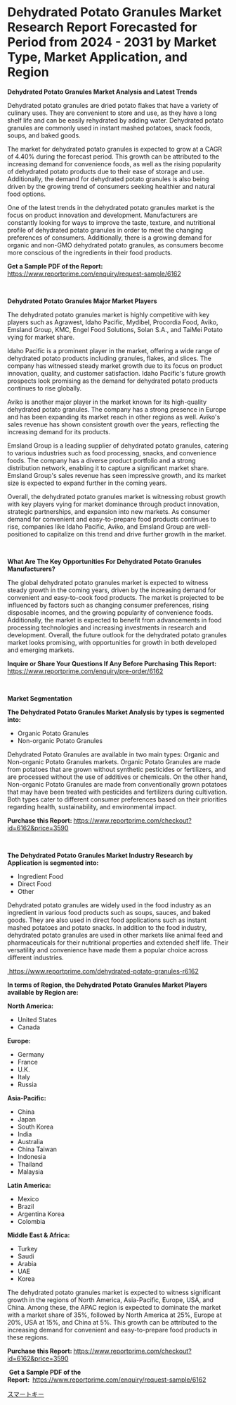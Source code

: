 <p><h1>Dehydrated Potato Granules Market Research Report Forecasted for Period from 2024 -  2031 by Market Type, Market Application, and Region</h1></p><p><strong>Dehydrated Potato Granules Market Analysis and Latest Trends</strong></p>
<p><p>Dehydrated potato granules are dried potato flakes that have a variety of culinary uses. They are convenient to store and use, as they have a long shelf life and can be easily rehydrated by adding water. Dehydrated potato granules are commonly used in instant mashed potatoes, snack foods, soups, and baked goods.</p><p>The market for dehydrated potato granules is expected to grow at a CAGR of 4.40% during the forecast period. This growth can be attributed to the increasing demand for convenience foods, as well as the rising popularity of dehydrated potato products due to their ease of storage and use. Additionally, the demand for dehydrated potato granules is also being driven by the growing trend of consumers seeking healthier and natural food options.</p><p>One of the latest trends in the dehydrated potato granules market is the focus on product innovation and development. Manufacturers are constantly looking for ways to improve the taste, texture, and nutritional profile of dehydrated potato granules in order to meet the changing preferences of consumers. Additionally, there is a growing demand for organic and non-GMO dehydrated potato granules, as consumers become more conscious of the ingredients in their food products.</p></p>
<p><strong>Get a Sample PDF of the Report:&nbsp;</strong> <a href="https://www.reportprime.com/enquiry/request-sample/6162">https://www.reportprime.com/enquiry/request-sample/6162</a></p>
<p>&nbsp;</p>
<p><strong>Dehydrated Potato Granules Major Market Players</strong></p>
<p><p>The dehydrated potato granules market is highly competitive with key players such as Agrawest, Idaho Pacific, Mydibel, Procordia Food, Aviko, Emsland Group, KMC, Engel Food Solutions, Solan S.A., and TaiMei Potato vying for market share. </p><p>Idaho Pacific is a prominent player in the market, offering a wide range of dehydrated potato products including granules, flakes, and slices. The company has witnessed steady market growth due to its focus on product innovation, quality, and customer satisfaction. Idaho Pacific's future growth prospects look promising as the demand for dehydrated potato products continues to rise globally.</p><p>Aviko is another major player in the market known for its high-quality dehydrated potato granules. The company has a strong presence in Europe and has been expanding its market reach in other regions as well. Aviko's sales revenue has shown consistent growth over the years, reflecting the increasing demand for its products.</p><p>Emsland Group is a leading supplier of dehydrated potato granules, catering to various industries such as food processing, snacks, and convenience foods. The company has a diverse product portfolio and a strong distribution network, enabling it to capture a significant market share. Emsland Group's sales revenue has seen impressive growth, and its market size is expected to expand further in the coming years.</p><p>Overall, the dehydrated potato granules market is witnessing robust growth with key players vying for market dominance through product innovation, strategic partnerships, and expansion into new markets. As consumer demand for convenient and easy-to-prepare food products continues to rise, companies like Idaho Pacific, Aviko, and Emsland Group are well-positioned to capitalize on this trend and drive further growth in the market.</p></p>
<p>&nbsp;</p>
<p><strong>What Are The Key Opportunities For Dehydrated Potato Granules Manufacturers?</strong></p>
<p><p>The global dehydrated potato granules market is expected to witness steady growth in the coming years, driven by the increasing demand for convenient and easy-to-cook food products. The market is projected to be influenced by factors such as changing consumer preferences, rising disposable incomes, and the growing popularity of convenience foods. Additionally, the market is expected to benefit from advancements in food processing technologies and increasing investments in research and development. Overall, the future outlook for the dehydrated potato granules market looks promising, with opportunities for growth in both developed and emerging markets.</p></p>
<p><strong>Inquire or Share Your Questions If Any Before Purchasing This Report:</strong> <a href="https://www.reportprime.com/enquiry/pre-order/6162">https://www.reportprime.com/enquiry/pre-order/6162</a></p>
<p>&nbsp;</p>
<p><strong>Market Segmentation</strong></p>
<p><strong>The Dehydrated Potato Granules Market Analysis by types is segmented into:</strong></p>
<p><ul><li>Organic Potato Granules</li><li>Non-organic Potato Granules</li></ul></p>
<p><p>Dehydrated Potato Granules are available in two main types: Organic and Non-organic Potato Granules markets. Organic Potato Granules are made from potatoes that are grown without synthetic pesticides or fertilizers, and are processed without the use of additives or chemicals. On the other hand, Non-organic Potato Granules are made from conventionally grown potatoes that may have been treated with pesticides and fertilizers during cultivation. Both types cater to different consumer preferences based on their priorities regarding health, sustainability, and environmental impact.</p></p>
<p><strong>Purchase this Report:&nbsp;</strong><a href="https://www.reportprime.com/checkout?id=6162&price=3590">https://www.reportprime.com/checkout?id=6162&price=3590</a></p>
<p>&nbsp;</p>
<p><strong>The Dehydrated Potato Granules Market Industry Research by Application is segmented into:</strong></p>
<p><ul><li>Ingredient Food</li><li>Direct Food</li><li>Other</li></ul></p>
<p><p>Dehydrated potato granules are widely used in the food industry as an ingredient in various food products such as soups, sauces, and baked goods. They are also used in direct food applications such as instant mashed potatoes and potato snacks. In addition to the food industry, dehydrated potato granules are used in other markets like animal feed and pharmaceuticals for their nutritional properties and extended shelf life. Their versatility and convenience have made them a popular choice across different industries.</p></p>
<p><a href="https://www.reportprime.com/dehydrated-potato-granules-r6162">&nbsp;https://www.reportprime.com/dehydrated-potato-granules-r6162</a></p>
<p><strong>In terms of Region, the Dehydrated Potato Granules Market Players available by Region are:</strong></p>
<p>
    <p> <strong> North America: </strong>
        <ul>
            <li>United States</li>
            <li>Canada</li>
        </ul>
        </p> 
    <p> <strong> Europe: </strong>
        <ul>
            <li>Germany</li>
            <li>France</li>
            <li>U.K.</li>
            <li>Italy</li>
            <li>Russia</li>
        </ul>
        </p> 
    <p> <strong> Asia-Pacific: </strong>
        <ul>
            <li>China</li>
            <li>Japan</li>
            <li>South Korea</li>
            <li>India</li>
            <li>Australia</li>
            <li>China Taiwan</li>
            <li>Indonesia</li>
            <li>Thailand</li>
            <li>Malaysia</li>
        </ul>
        </p> 
    <p> <strong> Latin America: </strong>
        <ul>
            <li>Mexico</li>
            <li>Brazil</li>
            <li>Argentina Korea</li>
            <li>Colombia</li>
        </ul>
        </p> 
    <p> <strong> Middle East & Africa: </strong>
        <ul>
            <li>Turkey</li>
            <li>Saudi</li>
            <li>Arabia</li>
            <li>UAE</li>
            <li>Korea</li>
        </ul>
    </p>
    </p>
<p><p>The dehydrated potato granules market is expected to witness significant growth in the regions of North America, Asia-Pacific, Europe, USA, and China. Among these, the APAC region is expected to dominate the market with a market share of 35%, followed by North America at 25%, Europe at 20%, USA at 15%, and China at 5%. This growth can be attributed to the increasing demand for convenient and easy-to-prepare food products in these regions.</p></p>
<p><strong>Purchase this Report: </strong><a href="https://www.reportprime.com/checkout?id=6162&price=3590">https://www.reportprime.com/checkout?id=6162&price=3590</a></p>
<p>&nbsp;<strong>Get a Sample PDF of the Report:&nbsp;&nbsp;</strong><a href="https://www.reportprime.com/enquiry/request-sample/6162">https://www.reportprime.com/enquiry/request-sample/6162</a></p>
<p><strong></strong></p>
<p><p><a href="https://github.com/oqxogxyvqe90775/Market-Research-Report-List-1/blob/main/964056618028.md">スマートキー</a></p></p>